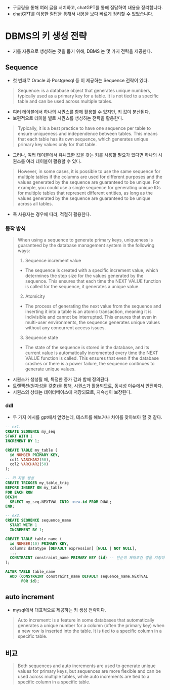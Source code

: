 - 구글링을 통해 여러 글을 서치하고, chatGPT를 통해 질답하여 내용을 정리합니다.
- chatGPT를 이용한 질답을 통해서 내용을 보다 빠르게 정리할 수 있었습니다.

# DBMS의 키 생성 전략
- 키를 자동으로 생성하는 것을 돕기 위해, DBMS 는 몇 가지 전략을 제공한다.

## Sequence
- 첫 번째로 Oracle 과 Postgresql 등 이 제공하는 Sequence 전략이 있다.

> Sequence: is a database object that generates unique numbers, typically used as a primary key for a table. 
> It is not tied to a specific table and can be used across multiple tables.

- 여러 테이블에서 하나의 시퀀스를 함께 활용할 수 있지만, 키 값이 분산된다.
- 보편적으로 테이블 별로 시퀀스를 생성하는 전략을 활용한다.
> Typically, it is a best practice to have one sequence per table to ensure uniqueness and independence between tables. 
> This means that each table has its own sequence, which generates unique primary key values only for that table.

- 그러나, 여러 테이블에서 유니크한 값을 갖는 키를 사용할 필요가 있다면 하나의 시퀀스를 여러 테이블이 활용할 수 있다.
> However, in some cases, it is possible to use the same sequence for multiple tables 
> if the columns are used for different purposes and the values generated by the sequence are guaranteed to be unique. 
> For example, you could use a single sequence for generating unique IDs for multiple tables that represent different entities, 
> as long as the values generated by the sequence are guaranteed to be unique across all tables.

- 즉 사용자는 경우에 따라, 적절히 활용한다.

### 동작 방식
> When using a sequence to generate primary keys, uniqueness is guaranteed by the database management system in the following ways:
> 1. Sequence increment value
>   - The sequence is created with a specific increment value, which determines the step size for the values generated by the sequence. 
> This ensures that each time the NEXT VALUE function is called for the sequence, it generates a unique value.
> 2. Atomicity
>   - The process of generating the next value from the sequence and inserting it into a table is an atomic transaction, meaning it is indivisible and cannot be interrupted. 
> This ensures that even in multi-user environments, the sequence generates unique values without any concurrent access issues.
> 3. Sequence state
>   - The state of the sequence is stored in the database, and its current value is automatically incremented every time the NEXT VALUE function is called. 
> This ensures that even if the database crashes or there is a power failure, the sequence continues to generate unique values.

- 시퀀스가 생성될 때, 특정한 증가 값과 함께 정의된다.
- 트랜잭션(원자성을 갖춘)을 통해, 시퀀스가 활용되므로, 동시성 이슈에서 안전하다.
- 시퀀스의 상태는 데이터베이스에 저장되므로, 지속성이 보장된다.
 
### ddl
- 두 가지 예시를 gpt에서 얻었는데, 테스트를 해보거나 차이를 찾아보아 할 것 같다.
```sql
-- ex1.
CREATE SEQUENCE my_seq
START WITH 1
INCREMENT BY 1;

CREATE TABLE my_table (
  id NUMBER PRIMARY KEY,
  col1 VARCHAR2(50),
  col2 VARCHAR2(50)
);

-- 키 자동 생성
CREATE TRIGGER my_table_trig
BEFORE INSERT ON my_table
FOR EACH ROW
BEGIN
  SELECT my_seq.NEXTVAL INTO :new.id FROM DUAL;
END;

-- ex2.
CREATE SEQUENCE sequence_name
  START WITH 1
  INCREMENT BY 1;

CREATE TABLE table_name (
  id NUMBER(10) PRIMARY KEY,
  column2 datatype [DEFAULT expression] [NULL | NOT NULL],
  ...
  CONSTRAINT constraint_name PRIMARY KEY (id) -- 단순히 제약조건 명을 지정하기 위해 직접 작성하는 것이 맞는지??
);

ALTER TABLE table_name
  ADD (CONSTRAINT constraint_name DEFAULT sequence_name.NEXTVAL
       FOR id);
```

## auto increment
- mysql에서 대표적으로 제공하는 키 생성 전략이다.
> Auto increment: is a feature in some databases that automatically generates a unique number for a column (often the primary key) when a new row is inserted into the table. 
> It is tied to a specific column in a specific table.

## 비교
> Both sequences and auto increments are used to generate unique values for primary keys, 
> but sequences are more flexible and can be used across multiple tables, while auto increments are tied to a specific column in a specific table.
